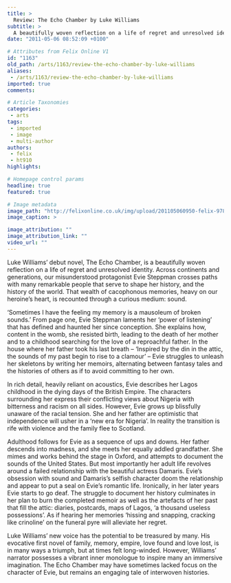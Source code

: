 ```yaml
---
title: >
  Review: The Echo Chamber by Luke Williams
subtitle: >
  A beautifully woven reflection on a life of regret and unresolved identity
date: "2011-05-06 08:52:09 +0100"

# Attributes from Felix Online V1
id: "1163"
old_path: /arts/1163/review-the-echo-chamber-by-luke-williams
aliases:
 - /arts/1163/review-the-echo-chamber-by-luke-williams
imported: true
comments:

# Article Taxonomies
categories:
 - arts
tags:
 - imported
 - image
 - multi-author
authors:
 - felix
 - ht910
highlights:

# Homepage control params
headline: true
featured: true

# Image metadata
image_path: "http://felixonline.co.uk/img/upload/201105060950-felix-9780241143001.jpeg"
image_caption: >

image_attribution: ""
image_attribution_link: ""
video_url: ""
---
```


Luke Williams’ debut novel, The Echo Chamber, is a beautifully woven reflection on a life of regret and unresolved identity. Across continents and generations, our misunderstood protagonist Evie Steppman crosses paths with many remarkable people that serve to shape her history, and the history of the world. That wealth of cacophonous memories, heavy on our heroine’s heart, is recounted through a curious medium: sound.

‘Sometimes I have the feeling my memory is a mausoleum of broken sounds.’ From page one, Evie Steppman laments her ‘power of listening’ that has defined and haunted her since conception. She explains how, content in the womb, she resisted birth, leading to the death of her mother and to a childhood searching for the love of a reproachful father. In the house where her father took his last breath – ‘Inspired by the din in the attic, the sounds of my past begin to rise to a clamour’ – Evie struggles to unleash her skeletons by writing her memoirs, alternating between fantasy tales and the histories of others as if to avoid committing to her own.

In rich detail, heavily reliant on acoustics, Evie describes her Lagos childhood in the dying days of the British Empire. The characters surrounding her express their conflicting views about Nigeria with bitterness and racism on all sides. However, Evie grows up blissfully unaware of the racial tension. She and her father are optimistic that independence will usher in a ‘new era for Nigeria’. In reality the transition is rife with violence and the family flee to Scotland.

Adulthood follows for Evie as a sequence of ups and downs. Her father descends into madness, and she meets her equally addled grandfather. She mimes and works behind the stage in Oxford, and attempts to document the sounds of the United States. But most importantly her adult life revolves around a failed relationship with the beautiful actress Damaris. Evie’s obsession with sound and Damaris’s selfish character doom the relationship and appear to put a seal on Evie’s romantic life.
 Ironically, in her later years Evie starts to go deaf. The struggle to document her history culminates in her plan to burn the completed memoir as well as the artefacts of her past that fill the attic: diaries, postcards, maps of Lagos, ‘a thousand useless possessions’. As if hearing her memories ‘hissing and snapping, cracking like crinoline’ on the funeral pyre will alleviate her regret.

Luke Williams’ new voice has the potential to be treasured by many. His evocative first novel of family, memory, empire, love found and love lost, is in many ways a triumph, but at times felt long-winded. However, Williams’ narrator possesses a vibrant inner monologue to inspire many an immersive imagination. The Echo Chamber may have sometimes lacked focus on the character of Evie, but remains an engaging tale of interwoven histories.
